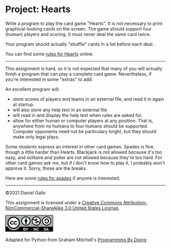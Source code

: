 # Project: Hearts


Write a program to play the card game "Hearts". It is not
necessary to print graphical-looking cards on the screen. The game
should support four (human) players and scoring. It must never deal
the same card twice.


Your program should actually "shuffle" cards in a list before each
deal.


You can find some [rules for Hearts](https://bicyclecards.com/how-to-play/hearts/) online.


---


This assignment is hard, so it is not expected that many of you will
actually finish a program that can play a complete card game.
Nevertheless, if you're interested in some "extras" to add:


An excellent program will:
- store scores of players and teams in an external file, and read it in again at startup. 
- will also store any help text in an external file 
- will read in and display the help text when rules are asked for.
- allow for either human or computer players at any position. That is, anywhere from no humans to four humans should be supported. Computer opponents need not be particulary bright, but they should make only legal plays.


Some students express an interest in other card games. Spades is fine,
though a little harder than Hearts. Blackjack is not allowed because
it's too easy, and solitaire and poker are not allowed because they're too
hard. For other card games ask me, but if *I* don't know how to play
it, I probably won't approve it. Sorry, those are the breaks.


Here are some [rules for spades](https://bicyclecards.com/how-to-play/spades/) if anyone is interested.


---


©2021 Daniel Gallo


This assignment is licensed under a
[Creative Commons Attribution-NonCommercial-ShareAlike 3.0 United States License](https://creativecommons.org/licenses/by-nc-sa/3.0/us/deed.en_US).  

![Creative Commons License](images/by-nc-sa.png)





Adapted for Python from Graham Mitchell's [Programming By Doing](https://programmingbydoing.com/)